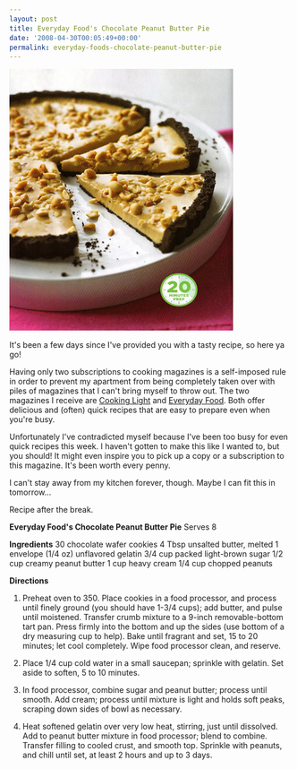 ```yaml
---
layout: post
title: Everyday Food's Chocolate Peanut Butter Pie
date: '2008-04-30T00:05:49+00:00'
permalink: everyday-foods-chocolate-peanut-butter-pie
---
```

<img src='images/uploads/2008/04/cpb_pie.jpg' alt='Chocolate Peanut Butter Pie' class="yellowborder" />

It's been a few days since I've provided you with a tasty recipe, so here ya go!

Having only two subscriptions to cooking magazines is a self-imposed rule in order to prevent my apartment from being completely taken over with piles of magazines that I can't bring myself to throw out. The two magazines I receive are <a href="http://www.cookinglight.com/cooking/">Cooking Light</a> and <a href="http://www.pbs.org/everydayfood/">Everyday Food</a>. Both offer delicious and (often) quick recipes that are easy to prepare even when you're busy.

Unfortunately I've contradicted myself because I've been too busy for even quick recipes this week. I haven't gotten to make this like I wanted to, but you should! It might even inspire you to pick up a copy or a subscription to this magazine. It's been worth every penny. 

I can't stay away from my kitchen forever, though. Maybe I can fit this in tomorrow...

Recipe after the break.

<!--more-->

<strong>Everyday Food's Chocolate Peanut Butter Pie</strong>
Serves 8

<strong>Ingredients</strong>
30 chocolate wafer cookies
4 Tbsp unsalted butter, melted
1 envelope (1/4 oz) unflavored gelatin
3/4 cup packed light-brown sugar
1/2 cup creamy peanut butter
1 cup heavy cream
1/4 cup chopped peanuts

<strong>Directions</strong>
1. Preheat oven to 350. Place cookies in a food processor, and process until finely ground (you should have 1-3/4 cups); add butter, and pulse until moistened. Transfer crumb mixture to a 9-inch removable-bottom tart pan. Press firmly into the bottom and up the sides (use bottom of a dry measuring cup to help). Bake until fragrant and set, 15 to 20 minutes; let cool completely. Wipe food processor clean, and reserve.

2. Place 1/4 cup cold water in a small saucepan; sprinkle with gelatin. Set aside to soften, 5 to 10 minutes.

3. In food processor, combine sugar and peanut butter; process until smooth. Add cream; process until mixture is light and holds soft peaks, scraping down sides of bowl as necessary.

4. Heat softened gelatin over very low heat, stirring, just until dissolved. Add to peanut butter mixture in food processor; blend to combine. Transfer filling to cooled crust, and smooth top. Sprinkle with peanuts, and chill until set, at least 2 hours and up to 3 days.
